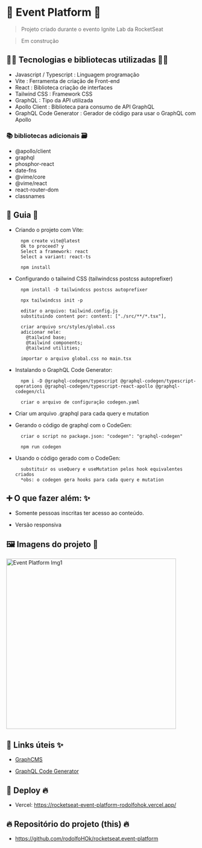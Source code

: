 # 🚀 Event Platform 🚀

> Projeto criado durante o evento Ignite Lab da RocketSeat

> Em construção

## 👨‍💻 Tecnologias e bibliotecas utilizadas 👩‍💻

- Javascript / Typescript : Linguagem programação
- Vite : Ferramenta de criação de Front-end
- React : Biblioteca criação de interfaces
- Tailwind CSS : Framework CSS
- GraphQL : Tipo da API utilizada
- Apollo Client : Biblioteca para consumo de API GraphQL
- GraphQL Code Generator : Gerador de código para usar o GraphQL com Apollo

### 📚 bibliotecas adicionais 🗃️

- @apollo/client
- graphql
- phosphor-react
- date-fns
- @vime/core
- @vime/react
- react-router-dom
- classnames

## 📃 Guia 📖

- Criando o projeto com Vite:

        npm create vite@latest
        Ok to proceed? y
        Select a framework: react
        Select a variant: react-ts

        npm install

- Configurando o tailwind CSS (tailwindcss postcss autoprefixer)

        npm install -D tailwindcss postcss autoprefixer

        npx tailwindcss init -p

        editar o arquivo: tailwind.config.js
        substituindo content por: content: ["./src/**/*.tsx"],

        criar arquivo src/styles/global.css
        adicionar nele:
          @tailwind base;
          @tailwind components;
          @tailwind utilities;

        importar o arquivo global.css no main.tsx

- Instalando o GraphQL Code Generator:

        npm i -D @graphql-codegen/typescript @graphql-codegen/typescript-operations @graphql-codegen/typescript-react-apollo @graphql-codegen/cli

        criar o arquivo de configuração codegen.yaml

- Criar um arquivo .graphql para cada query e mutation

- Gerando o código de graphql com o CodeGen:

        criar o script no package.json: "codegen": "graphql-codegen"

        npm run codegen

- Usando o código gerado com o CodeGen:

        substituir os useQuery e useMutation pelos hook equivalentes criados
        *obs: o codegen gera hooks para cada query e mutation

## ➕ O que fazer além: ✨

- Somente pessoas inscritas ter acesso ao conteúdo.

- Versão responsiva

## 🖼️ Imagens do projeto 👀

<img src="https://raw.githubusercontent.com/rodolfoHOk/portfolio-img/main/images/event-platform-01.png" alt="Event Platform Img1" width="450"/>

## 🔗 Links úteis ✨

- [GraphCMS](https://graphcms.com/)

- [GraphQL Code Generator](https://www.graphql-code-generator.com/)

## 🚀 Deploy 🔥

- Vercel: https://rocketseat-event-platform-rodolfohok.vercel.app/

## 🔥 Repositório do projeto (this) 🔥

- https://github.com/rodolfoHOk/rocketseat.event-platform
